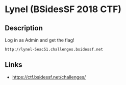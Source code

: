 # Lynel (BSidesSF 2018 CTF)

## Description

>>>
Log in as Admin and get the flag!

`http://lynel-5eac51.challenges.bsidessf.net`
>>>

## Links
* https://ctf.bsidessf.net/challenges/
